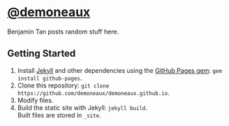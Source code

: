 # [@demoneaux](https://demoneaux.github.io/)

Benjamin Tan posts random stuff here.

## Getting Started

1. Install [Jekyll](https://jekyllrb.com/) and other dependencies using the [GitHub Pages gem](https://github.com/github/pages-gem): `gem install github-pages`.
2. Clone this repository: `git clone https://github.com/demoneaux/demoneaux.github.io`.
3. Modify files.
4. Build the static site with Jekyll: `jekyll build`.  
   Built files are stored in `_site`.
